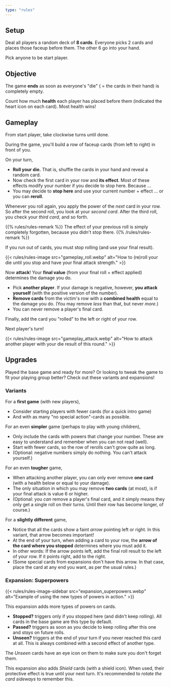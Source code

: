 ```yaml
---
type: "rules"
---
```


## Setup

Deal all players a random deck of **8 cards**. Everyone picks 2 cards and places those faceup before them. The other 6 go into your hand.

Pick anyone to be start player.


## Objective

The game **ends** as soon as everyone's "die" ( = the cards in their hand) is completely empty. 

Count how much **health** each player has placed before them (indicated the heart icon on each card). Most health wins!


## Gameplay

From start player, take clockwise turns until done.

During the game, you'll build a row of faceup cards (from left to right) in front of you.

On your turn,

* **Roll your die.** That is, shuffle the cards in your hand and reveal a random card.
* Now check the first card in your row and **its effect**. Most of these effects modify your number if you decide to stop here. Because ...
* You may decide to **stop here** and use your current number + effect ... or you can **reroll**. 

Whenever you roll again, you apply the power of the _next_ card in your row. So after the second roll, you look at your _second card_. After the third roll, you check your _third card_, and so forth. 

{{% rules/rules-remark %}}
The effect of your previous roll is simply completely forgotten, because you didn't stop there.
{{% /rules/rules-remark %}}

If you run out of cards, you must stop rolling (and use your final result).

{{< rules/rules-image src="gameplay_roll.webp" alt="How to (re)roll your die until you stop and have your final attack strength." >}}

Now **attack**! Your **final value** (from your final roll + effect applied) determines the damage you do.

* Pick **another player**. If your damage is negative, however, **you attack yourself** (with the positive version of the number).
* **Remove cards** from the victim's row with a **combined health** equal to the damage you do. (You may remove _less_ than that, but never _more_.)
* You can never remove a player's final card.

Finally, add the card you "rolled" to the left or right of your row.

Next player's turn!

{{< rules/rules-image src="gameplay_attack.webp" alt="How to attack another player with your die result of this round." >}}


## Upgrades

Played the base game and ready for more? Or looking to tweak the game to fit your playing group better? Check out these variants and expansions!

### Variants

For a **first game** (with new players),
* Consider starting players with fewer cards (for a quick intro game)
* And with as many "no special action"-cards as possible. 

For an even **simpler** game (perhaps to play with young children),
* Only include the cards with powers that change your number. These are easy to understand and remember when you can not read (well).
* Start with fewer cards, so the row of rerolls can't grow quite as long.
* (Optional: negative numbers simply do nothing. You can't attack yourself.)

For an even **tougher** game,
* When attacking another player, you can only ever remove **one card** (with a health below or equal to your damage).
* The only situation in which you may remove **two cards** (at most), is if your final attack is value 6 or higher.
* (Optional: you _can_ remove a player's final card, and it simply means they only get a single roll on their turns. Until their row has become longer, of course.)

For a **slightly different** game,
* Notice that all the cards show a faint _arrow_ pointing left or right. In this variant, that arrow becomes important!
* At the end of your turn, when adding a card to your row, the **arrow of the card where you stopped** determines where you must add it.
* In other words: If the arrow points left, add the final roll result to the left of your row. If it points right, add to the right.
* (Some special cards from expansions don't have this arrow. In that case, place the card at any end you want, as per the usual rules.)


### Expansion: Superpowers

{{< rules/rules-image-sidebar src="expansion_superpowers.webp" alt="Example of using the new types of powers in action." >}}

This expansion adds more types of powers on cards.

* **Stopped?** triggers only if you stopped here (and didn't keep rolling). All cards in the base game are this type by default.
* **Passed?** triggers as soon as you decide to keep rolling after this one and _stays_ on future rolls.
* **Unseen?** triggers at the end of your turn if you never reached this card at all. This is always combined with a second effect of another type.


The _Unseen_ cards have an eye icon on them to make sure you don't forget them.

This expansion also adds _Shield_ cards (with a shield icon). When used, their protective effect is true until your next turn. It's recommended to _rotate the card sideways_ to remember this.



